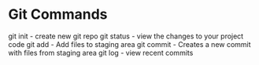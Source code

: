 # Git Commands

git init - create new git repo
git status -  view the changes to your project code
git add - Add files to staging area
git commit - Creates a new commit with files from staging area
git log - view recent commits